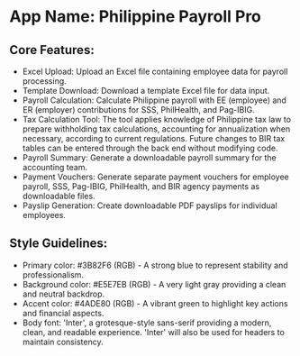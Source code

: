 # **App Name**: Philippine Payroll Pro

## Core Features:

- Excel Upload: Upload an Excel file containing employee data for payroll processing.
- Template Download: Download a template Excel file for data input.
- Payroll Calculation: Calculate Philippine payroll with EE (employee) and ER (employer) contributions for SSS, PhilHealth, and Pag-IBIG.
- Tax Calculation Tool: The tool applies knowledge of Philippine tax law to prepare withholding tax calculations, accounting for annualization when necessary, according to current regulations. Future changes to BIR tax tables can be entered through the back end without modifying code.
- Payroll Summary: Generate a downloadable payroll summary for the accounting team.
- Payment Vouchers: Generate separate payment vouchers for employee payroll, SSS, Pag-IBIG, PhilHealth, and BIR agency payments as downloadable files.
- Payslip Generation: Create downloadable PDF payslips for individual employees.

## Style Guidelines:

- Primary color: #3B82F6 (RGB) - A strong blue to represent stability and professionalism.
- Background color: #E5E7EB (RGB) - A very light gray providing a clean and neutral backdrop.
- Accent color: #4ADE80 (RGB) - A vibrant green to highlight key actions and financial aspects.
- Body font: 'Inter', a grotesque-style sans-serif providing a modern, clean, and readable experience. 'Inter' will also be used for headers to maintain consistency.